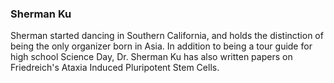### Sherman Ku

Sherman started dancing in Southern California, and holds the distinction of being the only organizer born in Asia. In addition to being a tour guide for high school Science Day, Dr. Sherman Ku has also written papers on Friedreich's Ataxia Induced Pluripotent Stem Cells.
